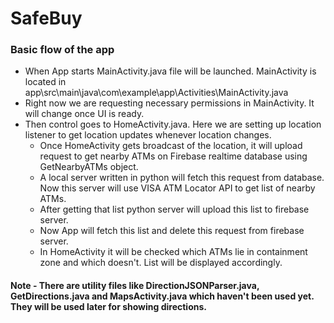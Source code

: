 # SafeBuy

### Basic flow of the app
- When App starts MainActivity.java file will be launched. MainActivity is located in  app\src\main\java\com\example\app\Activities\MainActivity.java
- Right now we are requesting necessary permissions in MainActivity. It will change once UI is ready.
- Then control goes to HomeActivity.java. Here we are setting up location listener to get location updates whenever location changes. 
  - Once HomeActivity gets broadcast of the location, it will upload request to get nearby ATMs on Firebase realtime database using GetNearbyATMs object.
  - A local server written in python will fetch this request from database. Now this server will use VISA ATM Locator API to get list of nearby ATMs.
  - After getting that list python server will upload this list to firebase server.
  - Now App will fetch this list and delete this request from firebase server.
  - In HomeActivity it will be checked which ATMs lie in containment zone and which doesn't. List will be displayed accordingly.
  
 #### Note - There are utility files like DirectionJSONParser.java, GetDirections.java and MapsActivity.java which haven't been used yet. They will be used later for showing directions.
  
